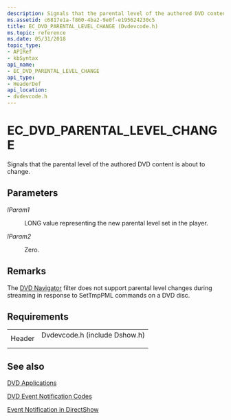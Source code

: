 ```yaml
---
description: Signals that the parental level of the authored DVD content is about to change.
ms.assetid: c6817e1a-f860-4ba2-9e0f-e195624230c5
title: EC_DVD_PARENTAL_LEVEL_CHANGE (Dvdevcode.h)
ms.topic: reference
ms.date: 05/31/2018
topic_type: 
- APIRef
- kbSyntax
api_name: 
- EC_DVD_PARENTAL_LEVEL_CHANGE
api_type: 
- HeaderDef
api_location: 
- dvdevcode.h
---
```


# EC\_DVD\_PARENTAL\_LEVEL\_CHANGE

Signals that the parental level of the authored DVD content is about to change.

## Parameters

<dl> <dt>

<span id="lParam1"></span><span id="lparam1"></span><span id="LPARAM1"></span>*lParam1*
</dt> <dd>

LONG value representing the new parental level set in the player.

</dd> <dt>

<span id="lParam2"></span><span id="lparam2"></span><span id="LPARAM2"></span>*lParam2*
</dt> <dd>

Zero.

</dd> </dl>

## Remarks

The [DVD Navigator](dvd-navigator-filter.md) filter does not support parental level changes during streaming in response to SetTmpPML commands on a DVD disc.

## Requirements



|                   |                                                                                                          |
|-------------------|----------------------------------------------------------------------------------------------------------|
| Header<br/> | <dl> <dt>Dvdevcode.h (include Dshow.h)</dt> </dl> |



## See also

<dl> <dt>

[DVD Applications](dvd-applications.md)
</dt> <dt>

[DVD Event Notification Codes](dvd-notification-codes.md)
</dt> <dt>

[Event Notification in DirectShow](event-notification-in-directshow.md)
</dt> </dl>

 

 




